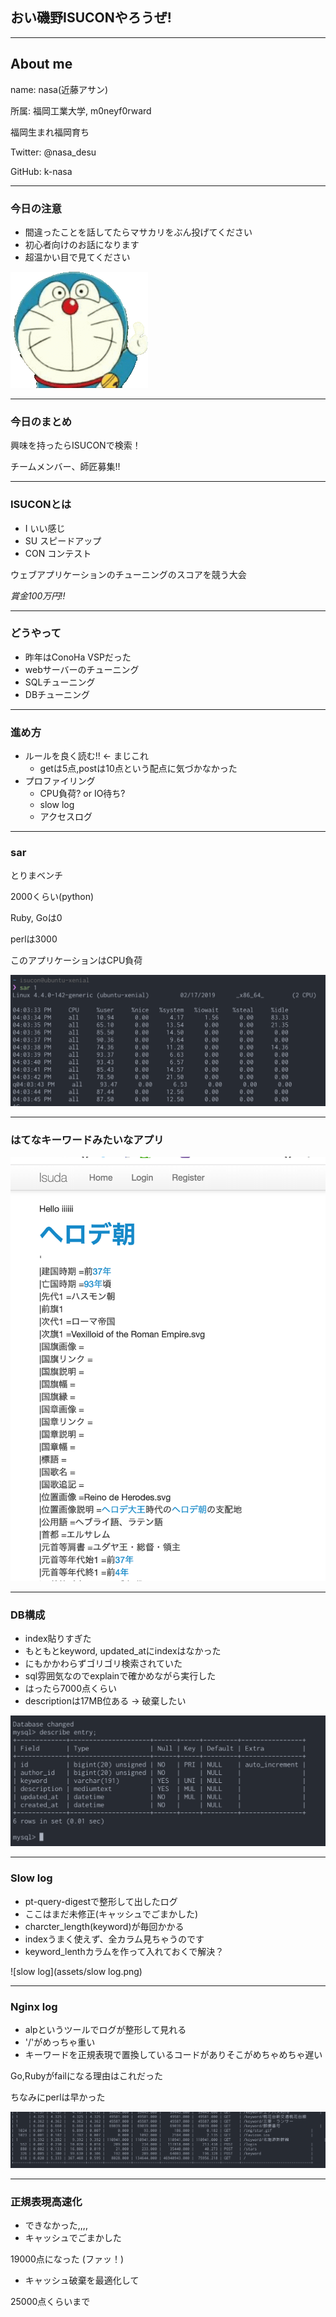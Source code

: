 ## おい磯野ISUCONやろうぜ!

---

## About me

name: nasa(近藤アサン)

所属: 福岡工業大学, m0neyf0rward

福岡生まれ福岡育ち

Twitter: @nasa_desu

GitHub: k-nasa

---

### 今日の注意
- 間違ったことを話してたらマサカリをぶん投げてください
- 初心者向けのお話になります
- 超温かい目で見てください

![温かい目](assets/atatakaime.gif)

---

### 今日のまとめ

興味を持ったらISUCONで検索！

チームメンバー、師匠募集!!

---

### ISUCONとは

- I いい感じ
- SU スピードアップ
- CON コンテスト

ウェブアプリケーションのチューニングのスコアを競う大会

*賞金100万円!!*

---

### どうやって
- 昨年はConoHa VSPだった
- webサーバーのチューニング
- SQLチューニング
- DBチューニング

---

### 進め方
- ルールを良く読む!! <- まじこれ
  - getは5点,postは10点という配点に気づかなかった
- プロファイリング
  - CPU負荷? or IO待ち?
  - slow log
  - アクセスログ

---

### sar

とりまベンチ

2000くらい(python)

Ruby, Goは0

perlは3000

このアプリケーションはCPU負荷

![sar](assets/sar.png)

---

### はてなキーワードみたいなアプリ

![app](assets/app.png)

---
### DB構成

- index貼りすぎた
- もともとkeyword, updated_atにindexはなかった
- にもかかわらずゴリゴリ検索されていた
- sql雰囲気なのでexplainで確かめながら実行した
- はったら7000点くらい
- descriptionは17MB位ある -> 破棄したい

![db](assets/db.png)

---
### Slow log

- pt-query-digestで整形して出したログ
- ここはまだ未修正(キャッシュでごまかした)
- charcter_length(keyword)が毎回かかる
- indexうまく使えず、全カラム見ちゃうのです
- keyword_lenthカラムを作って入れておくで解決？

![slow log](assets/slow log.png)

---

### Nginx log
- alpというツールでログが整形して見れる
- '/'がめっちゃ重い
- キーワードを正規表現で置換しているコードがありそこがめちゃめちゃ遅い

Go,Rubyがfailになる理由はこれだった

ちなみにperlは早かった

![alp](assets/alp.png)

---

### 正規表現高速化

- できなかった,,,,
- キャッシュでごまかした

19000点になった (ファッ！)

- キャッシュ破棄を最適化して

25000点くらいまで
